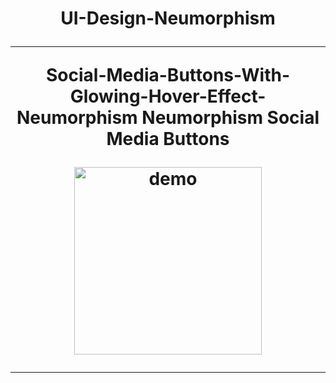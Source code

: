 # 




 <h1 align="center">
  UI-Design-Neumorphism


<p align="center">
<hr /> Social-Media-Buttons-With-Glowing-Hover-Effect-Neumorphism
 Neumorphism Social Media Buttons
<br>

</p>

<p align="center">
  <a href="https://opensource.org/licenses/MIT">
  
 [//]: # (Add your gifs/images here:)
<div>
  <img src="https://media.giphy.com/media/TGLf3Iw5yVKQksoZFt/giphy.gif" alt="demo" height="300">
</div>

<hr />
  </a>

